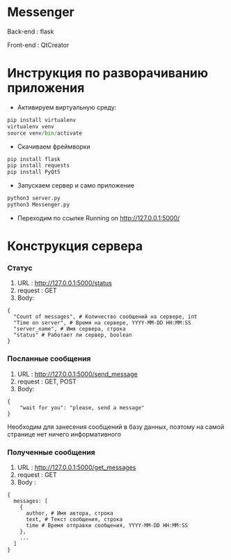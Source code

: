 # Messenger
Back-end : flask

Front-end : QtCreator
# Инструкция по разворачиванию приложения
* Активируем виртуальную среду:
```python
pip install virtualenv
virtualenv venv
source venv/bin/activate
```
* Скачиваем фреймворки
```python
pip install flask
pip install requests
pip install PyQt5
```
* Запускаем сервер и само приложение
```python
python3 server.py
python3 Messenger.py
```
* Переходим по ссылке
Running on http://127.0.0.1:5000/
# Конструкция сервера
### Статус
1. URL : http://127.0.0.1:5000/status
2. request : GET
3. Body: 
```
{
  "Count of messages", # Количество сообщений на сервере, int
  "Time on server", # Время на сервере, YYYY-MM-DD HH:MM:SS
  "server_name", # Имя сервера, строка
  "status" # Работает ли сервер, boolean
}
```
### Посланные сообщения
1. URL : http://127.0.0.1:5000/send_message
2. request : GET, POST
3. Body: 
```
{
    "wait for you": "please, send a message"
}
```
Необходим для занесения сообщений в базу данных, поэтому на самой странице нет ничего информативного

### Полученные сообщения
1. URL : http://127.0.0.1:5000/get_messages
2. request : GET
3. Body : 
```
{
  messages: [
    {
      author, # Имя автора, строка
      text, # Текст сообщения, строка   
      time # Время отправки сообщения, YYYY-MM-DD HH:MM:SS
    },    
    ...
  ]
}
```

